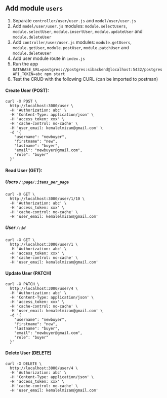 
## Add module `users`

1. Separate `controller/user/user.js` and `model/user/user.js`
1. Add `model/user/user.js` modules: `module.selectUsers`, `module.selectUser`, `module.insertUser`, `module.updateUser` and `module.deleteUser`
1. Add `controller/user/user.js` modules: `module.getUsers`, `module.getUser`, `module.postUser`, `module.patchUser` and `module.deleteUser`
1. Add user module route in `index.js`
1. Run the app `DATABASE_URL=postgres://postgres:sibackend@localhost:5432/postgres API_TOKEN=abc npm start`
1. Test the CRUD with the following CURL (can be imported to postman)
#### Create User (POST): 
```
curl -X POST \
  http://localhost:3000/user \
  -H 'Authorization: abc' \
  -H 'Content-Type: application/json' \
  -H 'access_token: xxx' \
  -H 'cache-control: no-cache' \
  -H 'user_email: kemalelmizan@gmail.com' \
  -d '{
    "username": "newbuyer",
    "firstname": "new",
    "lastname": "buyer",
    "email": "newbuyer@gmail.com",
    "role": "buyer"
  }'
```
#### Read User (GET): 
##### Users `/:page/:items_per_page`
```
curl -X GET \
  http://localhost:3000/user/1/10 \
  -H 'Authorization: abc' \
  -H 'access_token: xxx' \
  -H 'cache-control: no-cache' \
  -H 'user_email: kemalelmizan@gmail.com'
```
##### User `/:id`
```
curl -X GET \
  http://localhost:3000/user/1 \
  -H 'Authorization: abc' \
  -H 'access_token: xxx' \
  -H 'cache-control: no-cache' \
  -H 'user_email: kemalelmizan@gmail.com'
```
#### Update User (PATCH)
```
curl -X PATCH \
  http://localhost:3000/user/4 \
  -H 'Authorization: abc' \
  -H 'Content-Type: application/json' \
  -H 'access_token: xxx' \
  -H 'cache-control: no-cache' \
  -H 'user_email: kemalelmizan@gmail.com' \
  -d '{
    "username": "newbuyer",
    "firstname": "new",
    "lastname": "buyer",
    "email": "newbuyer@gmail.com",
    "role": "buyer"
  }'
```
#### Delete User (DELETE) 
```
curl -X DELETE \
  http://localhost:3000/user/4 \
  -H 'Authorization: abc' \
  -H 'Content-Type: application/json' \
  -H 'access_token: xxx' \
  -H 'cache-control: no-cache' \
  -H 'user_email: kemalelmizan@gmail.com'
```
